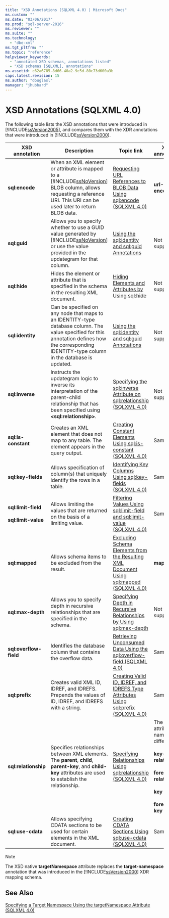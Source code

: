 ```yaml
---
title: "XSD Annotations (SQLXML 4.0) | Microsoft Docs"
ms.custom: ""
ms.date: "03/06/2017"
ms.prod: "sql-server-2016"
ms.reviewer: ""
ms.suite: ""
ms.technology: 
  - "dbe-xml"
ms.tgt_pltfrm: ""
ms.topic: "reference"
helpviewer_keywords: 
  - "annotated XSD schemas, annotations listed"
  - "XSD schemas [SQLXML], annotations"
ms.assetid: c62a6785-8d66-40a2-9c5d-80c73d600a3b
caps.latest.revision: 15
ms.author: "douglasl"
manager: "jhubbard"
---
```

# XSD Annotations (SQLXML 4.0)
  The following table lists the XSD annotations that were introduced in [!INCLUDE[ssVersion2005](../../a9notintoc/includes/ssversion2005-md.md)], and compares them with the XDR annotations that were introduced in [!INCLUDE[ssVersion2000](../../a9notintoc/includes/ssversion2000-md.md)].  
  
|XSD annotation|Description|Topic link|XDR annotation|  
|--------------------|-----------------|----------------|--------------------|  
|**sql:encode**|When an XML element or attribute is mapped to a [!INCLUDE[ssNoVersion](../../a9notintoc/includes/ssnoversion-md.md)] BLOB column, allows requesting a reference URI. This URI can be used later to return BLOB data.|[Requesting URL References to BLOB Data Using sql:encode &#40;SQLXML 4.0&#41;](../../relational-databases/sqlxml-annotated-xsd-schemas-using/requesting-url-references-to-blob-data-using-sql-encode-sqlxml-4.0.md)|**url-encode**|  
|**sql:guid**|Allows you to specify whether to use a GUID value generated by [!INCLUDE[ssNoVersion](../../a9notintoc/includes/ssnoversion-md.md)] or use the value provided in the updategram for that column.|[Using the sql:identity and sql:guid Annotations](../../relational-databases/sqlxml-annotated-xsd-schemas-using/using-the-sql-identity-and-sql-guid-annotations.md)|Not supported|  
|**sql:hide**|Hides the element or attribute that is specified in the schema in the resulting XML document.|[Hiding Elements and Attributes by Using sql:hide](../../relational-databases/sqlxml-annotated-xsd-schemas-using/hiding-elements-and-attributes-by-using-sql-hide.md)|Not supported|  
|**sql:identity**|Can be specified on any node that maps to an IDENTITY-type database column. The value specified for this annotation defines how the corresponding IDENTITY-type column in the database is updated.|[Using the sql:identity and sql:guid Annotations](../../relational-databases/sqlxml-annotated-xsd-schemas-using/using-the-sql-identity-and-sql-guid-annotations.md)|Not supported|  
|**sql:inverse**|Instructs the updategram logic to inverse its interpretation of the parent-child relationship that has been specified using **\<sql:relationship>**.|[Specifying the sql:inverse Attribute on sql:relationship &#40;SQLXML 4.0&#41;](../../relational-databases/sqlxml-annotated-xsd-schemas-using/specifying-the-sql-inverse-attribute-on-sql-relationship-sqlxml-4.0.md)|Not supported|  
|**sql:is-constant**|Creates an XML element that does not map to any table. The element appears in the query output.|[Creating Constant Elements Using sql:is-constant &#40;SQLXML 4.0&#41;](../../relational-databases/sqlxml-annotated-xsd-schemas-using/creating-constant-elements-using-sql-is-constant-sqlxml-4.0.md)|Same|  
|**sql:key-fields**|Allows specification of column(s) that uniquely identify the rows in a table.|[Identifying Key Columns Using sql:key-fields &#40;SQLXML 4.0&#41;](../../relational-databases/sqlxml-annotated-xsd-schemas-using/identifying-key-columns-using-sql-key-fields-sqlxml-4.0.md)|Same|  
|**sql:limit-field**<br /><br /> **sql:limit-value**|Allows limiting the values that are returned on the basis of a limiting value.|[Filtering Values Using sql:limit-field and sql:limit-value &#40;SQLXML 4.0&#41;](../../relational-databases/sqlxml-annotated-xsd-schemas-using/filtering-values-using-sql-limit-field-and-sql-limit-value-sqlxml-4.0.md)|Same|  
|**sql:mapped**|Allows schema items to be excluded from the result.|[Excluding Schema Elements from the Resulting XML Document Using sql:mapped &#40;SQLXML 4.0&#41;](../../relational-databases/sqlxml-annotated-xsd-schemas-using/7d2649dd-0038-4a2c-b16d-f80f7c306966.md)|**map-field**|  
|**sql:max-depth**|Allows you to specify depth in recursive relationships that are specified in the schema.|[Specifying Depth in Recursive Relationships by Using sql:max-depth](../../relational-databases/sqlxml-annotated-xsd-schemas-using/specifying-depth-in-recursive-relationships-by-using-sql-max-depth.md)|Not supported|  
|**sql:overflow-field**|Identifies the database column that contains the overflow data.|[Retrieving Unconsumed Data Using the sql:overflow-field &#40;SQLXML 4.0&#41;](../../relational-databases/sqlxml-annotated-xsd-schemas-using/retrieving-unconsumed-data-using-the-sql-overflow-field-sqlxml-4.0.md)|Same|  
|**sql:prefix**|Creates valid XML ID, IDREF, and IDREFS. Prepends the values of ID, IDREF, and IDREFS with a string.|[Creating Valid ID, IDREF, and IDREFS Type Attributes Using sql:prefix &#40;SQLXML 4.0&#41;](../../relational-databases/sqlxml-annotated-xsd-schemas-using/creating-valid-id-idref-and-idrefs-type-attributes-using-sql-prefix-sqlxml-4.0.md)|Same|  
|**sql:relationship**|Specifies relationships between XML elements. The **parent**, **child**, **parent-key**, and **child-key** attributes are used to establish the relationship.|[Specifying Relationships Using sql:relationship &#40;SQLXML 4.0&#41;](../../relational-databases/sqlxml-annotated-xsd-schemas-using/specifying-relationships-using-sql-relationship-sqlxml-4.0.md)|The attribute names are different:<br /><br /> **key-relation**<br /><br /> **foreign-relation**<br /><br /> **key**<br /><br /> **foreign-key**|  
|**sql:use-cdata**|Allows specifying CDATA sections to be used for certain elements in the XML document.|[Creating CDATA Sections Using sql:use-cdata &#40;SQLXML 4.0&#41;](../../relational-databases/sqlxml-annotated-xsd-schemas-using/creating-cdata-sections-using-sql-use-cdata-sqlxml-4.0.md)|Same|  
  
> [!NOTE]  
>  The XSD native **targetNamespace** attribute replaces the **target-namespace** annotation that was introduced in the [!INCLUDE[ssVersion2000](../../a9notintoc/includes/ssversion2000-md.md)] XDR mapping schema.  
  
## See Also  
 [Specifying a Target Namespace Using the targetNamespace Attribute &#40;SQLXML 4.0&#41;](../../relational-databases/sqlxml-annotated-xsd-schemas-using/specifying-a-target-namespace-using-the-targetnamespace-attribute-sqlxml-4.0.md)  
  
  